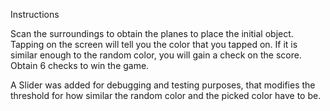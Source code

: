 Instructions

Scan the surroundings to obtain the planes to place the initial object.
Tapping on the screen will tell you the color that you tapped on.
If it is similar enough to the random color, you will gain a check on the score.
Obtain 6 checks to win the game.

A Slider was added for debugging and testing purposes, that modifies the threshold for how similar the random color and the picked color have to be.
